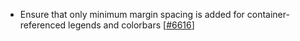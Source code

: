 - Ensure that only minimum margin spacing is added for container-referenced legends and colorbars [[#6616](https://github.com/plotly/plotly.js/pull/6616)]
